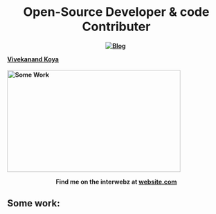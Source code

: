 <p>
  <h1 align="center"><b>Open-Source Developer & code Contributer</h1>
</p>

<p align="center">
<a href="https://jenlooper.com"><img src="https://img.shields.io/badge/website-000000?style=for-the-badge&logo=About.me&logoColor=white" alt="Blog" /></a>&nbsp;
<div class="badge-base LI-profile-badge" data-locale="fr_FR" data-size="large" data-theme="light" data-type="HORIZONTAL" data-vanity="vivekanand-koya" data-version="v1"><a class="badge-base__link LI-simple-link" href="https://www.linkedin.com/in/vivekanand-koya?trk=profile-badge">Vivekanand Koya</a></div>
              
<br/>

<img alt="Some Work" border="0" height="236" src="https://darkreader.org/images/darkreader-cup.png" title="Some work" width="400" />
  <br/>

<p align="center">Find me on the interwebz at <a href="http://website.com">website.com</a></p>

</p>




## Some work:



